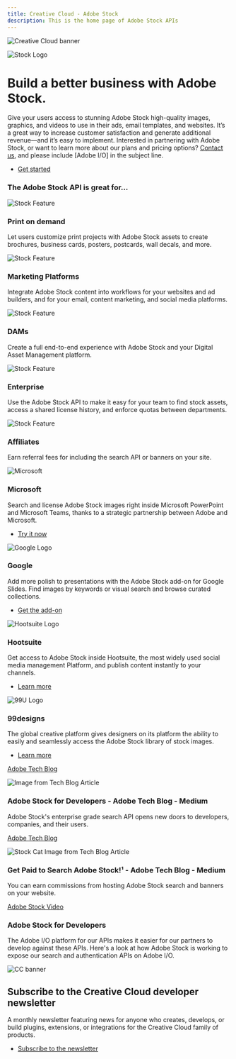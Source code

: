 ```yaml
---
title: Creative Cloud - Adobe Stock
description: This is the home page of Adobe Stock APIs 
---
```


<Hero slots="image, icon, heading, text, buttons" variant="halfwidth" />

![Creative Cloud banner](images/cc-hero.png)

![Stock Logo](images/st_appicon_256.svg)

# Build a better business with Adobe Stock.

Give your users access to stunning Adobe Stock high-quality images, graphics, and videos to use in their ads, email templates, and websites. It’s a great way to increase customer satisfaction and generate additional revenue—and it’s easy to implement. Interested in partnering with Adobe Stock, or want to learn more about our plans and pricing options? [Contact us](mailto:Grp-AdobeStockPartnerships@adobe.com?subject=AdobeI/O), and please include [Adobe I/O] in the subject line.

* [Get started](https://www.adobe.io/apis/creativecloud/stock/docs.html)

<TitleBlock slots="heading" theme="dark" />

### The Adobe Stock API is great for...

<TextBlock slots="image, heading, text" width="33%" theme="dark" isCentered />

![Stock Feature](images/stock-feature1.jpg)

### Print on demand

Let users customize print projects with Adobe Stock assets to create brochures, business cards, posters, postcards, wall decals, and more.

<TextBlock slots="image, heading, text" width="33%" theme="dark" isCentered />

![Stock Feature](images/stock-feature2.jpg)

### Marketing Platforms

Integrate Adobe Stock content into workflows for your websites and ad builders, and for your email, content marketing, and social media platforms.

<TextBlock slots="image, heading, text" width="33%" theme="dark" isCentered />

![Stock Feature](images/stock-feature3.jpg)

### DAMs

Create a full end-to-end experience with Adobe Stock and your Digital Asset Management platform.

<TextBlock slots="image, heading, text" width="50%" theme="dark" isCentered />

![Stock Feature](images/stock-feature4.jpg)

### Enterprise

Use the Adobe Stock API to make it easy for your team to find stock assets, access a shared license history, and enforce quotas between departments.

<TextBlock slots="image, heading, text" width="50%" theme="dark" isCentered />


![Stock Feature](images/stock-feature5.jpg)

### Affiliates

Earn referral fees for including the search API or banners on your site.


<TextBlock slots="image, heading, text, links" width="25%" theme="light" isCentered />

![Microsoft](images/msfteams.png)

### Microsoft

Search and license Adobe Stock images right inside Microsoft PowerPoint and Microsoft Teams, thanks to a strategic partnership between Adobe and Microsoft.

- [Try it now](https://store.office.com/en-us/app.aspx?assetid=WA104380902)

<TextBlock slots="image, heading, text, links" width="25%" theme="light" isCentered />


![Google Logo](images/google-logo.png)

### Google

Add more polish to presentations with the Adobe Stock add-on for Google Slides. Find images by keywords or visual search and browse curated collections.

- [Get the add-on](https://chrome.google.com/webstore/detail/adobe-stock/hlademlgjnbejekiikfjchnggniijlpe)

<TextBlock slots="image, heading, text, links" width="25%" theme="light" isCentered />

![Hootsuite Logo](images/adobe-io-logos-hoot.svg)

### Hootsuite

Get access to Adobe Stock inside Hootsuite, the most widely used social media management Platform, and publish content instantly to your channels.

- [Learn more](https://hootsuite.com/pages/adobe)

<TextBlock slots="image, heading, text, links" width="25%" theme="light" isCentered />

![99U Logo](images/adobe-io-logos-99d.svg)

### 99designs

The global creative platform gives designers on its platform the ability to easily and seamlessly access the Adobe Stock library of stock images.

- [Learn more](https://99designs.com/promo/adobe-stock)

<ResourceCard slots="link, image, heading, text" width="45%" variant="vertical" />

[Adobe Tech Blog](https://medium.com/adobetech/adobe-stock-for-developers-913186f89415)

![Image from Tech Blog Article](images/stockfrommedium.png)

### Adobe Stock for Developers - Adobe Tech Blog - Medium

Adobe Stock's enterprise grade search API opens new doors to developers, companies, and their users.

<ResourceCard slots="link, image, heading, text" width="45%" variant="vertical" />

[Adobe Tech Blog](https://medium.com/adobetech/get-paid-to-search-adobe-stock-e2ba9a7c0312?source=friends_link&sk=50008766fb188abfa91bce5786baa1cf)

![Stock Cat Image from Tech Blog Article](images/stock_cat.png)

### Get Paid to Search Adobe Stock!¹ - Adobe Tech Blog - Medium

You can earn commissions from hosting Adobe Stock search and banners on your website.

<TextBlock slots="video, heading, text" />

[Adobe Stock Video](https://www.youtube.com/watch?v=uCcgozf0qVE&feature=youtu.be&ab_channel=AdobeDevelopers) 

### Adobe Stock for Developers

The Adobe I/O platform for our APIs makes it easier for our partners to develop against these APIs. Here's a look at how Adobe Stock is working to expose our search and authentication APIs on Adobe I/O.


<SummaryBlock slots="image, heading, text, buttons" background="rgb(246, 16, 27)" />

![CC banner](images/cc-banner.png)

## Subscribe to the Creative Cloud developer newsletter 

A monthly newsletter featuring news for anyone who creates, develops, or build plugins, extensions, or integrations for the
Creative Cloud family of products.

* [Subscribe to the newsletter](https://www.adobe.com/subscription/ccdevnewsletter.html)

